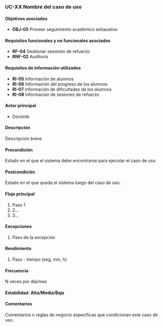 ### UC-XX Nombre del caso de uso

#### Objetivos asociados

- **OBJ-05** Proveer seguimiento académico exhaustivo 

#### Requisitos funcionales y no funcionales asociados

- **RF-04** Gestionar sesiones de refuerzo
- **RNF-02** Auditoría

#### Requisitos de información utilizados

- **RI-05** Información de alumnos
- **RI-06** Información del progreso de los alumnos
- **RI-07** Información de dificultades de los alumnos
- **RI-08** Información de sesiones de refuerzo

#### Actor principal

- Docente

#### Descripción

Descripción breve

#### Precondición

Estado en el que el sistema debe encontrarse para ejecutar el caso de uso.

#### Postcondición

Estado en el que queda el sistema luego del caso de uso.

#### Flujo principal

1. Paso 1
2. 2...
3. 3...

#### Excepciones

1. Paso de la excepción

#### Rendimiento

1. Paso - tiempo (seg, min, h)

#### Frecuencia

N veces por día/mes

#### Estabilidad: Alta/Media/Baja

#### Comentarios
Comentarios o reglas de negocio específicas que condicionan este caso de uso.
